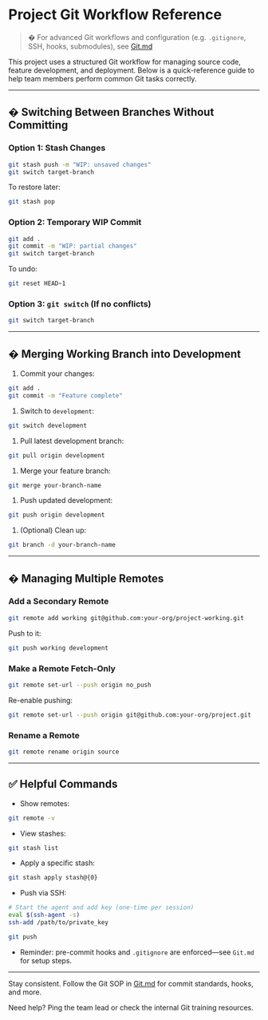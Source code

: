 # Project Git Workflow Reference

> � For advanced Git workflows and configuration (e.g. `.gitignore`, SSH, hooks, submodules), see [Git.md](./Git.md)

This project uses a structured Git workflow for managing source code, feature development, and deployment. Below is a quick-reference guide to help team members perform common Git tasks correctly.

---

## � Switching Between Branches Without Committing

### Option 1: Stash Changes

```bash
git stash push -m "WIP: unsaved changes"
git switch target-branch
```

To restore later:

```bash
git stash pop
```

### Option 2: Temporary WIP Commit

```bash
git add .
git commit -m "WIP: partial changes"
git switch target-branch
```

To undo:

```bash
git reset HEAD~1
```

### Option 3: `git switch` (If no conflicts)

```bash
git switch target-branch
```

---

## � Merging Working Branch into Development

1. Commit your changes:

```bash
git add .
git commit -m "Feature complete"
```

1. Switch to `development`:

```bash
git switch development
```

1. Pull latest development branch:

```bash
git pull origin development
```

1. Merge your feature branch:

```bash
git merge your-branch-name
```

1. Push updated development:

```bash
git push origin development
```

1. (Optional) Clean up:

```bash
git branch -d your-branch-name
```

---

## � Managing Multiple Remotes

### Add a Secondary Remote

```bash
git remote add working git@github.com:your-org/project-working.git
```

Push to it:

```bash
git push working development
```

### Make a Remote Fetch-Only

```bash
git remote set-url --push origin no_push
```

Re-enable pushing:

```bash
git remote set-url --push origin git@github.com:your-org/project.git
```

### Rename a Remote

```bash
git remote rename origin source
```

---

## ✅ Helpful Commands

- Show remotes:

```bash
git remote -v
```

- View stashes:

```bash
git stash list
```

- Apply a specific stash:

```bash
git stash apply stash@{0}
```

- Push via SSH:

```bash
# Start the agent and add key (one-time per session)
eval $(ssh-agent -s)
ssh-add /path/to/private_key

git push
```

- Reminder: pre-commit hooks and `.gitignore` are enforced—see `Git.md` for setup steps.

---

Stay consistent. Follow the Git SOP in [Git.md](./Git.md) for commit standards, hooks, and more.

Need help? Ping the team lead or check the internal Git training resources.
